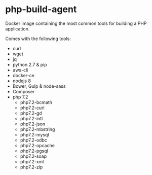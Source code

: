 # php-build-agent

Docker image containing the most common tools for building a PHP application.

Comes with the following tools:

- curl
- wget
- jq
- python 2.7 & pip
- aws-cli
- docker-ce
- nodejs 8
- Bower, Gulp & node-sass
- Composer
- php 7.2
  - php7.2-bcmath
  - php7.2-curl
  - php7.2-gd
  - php7.2-intl
  - php7.2-json
  - php7.2-mbstring
  - php7.2-mysql
  - php7.2-odbc
  - php7.2-opcache
  - php7.2-pgsql
  - php7.2-soap
  - php7.2-xml
  - php7.2-zip
